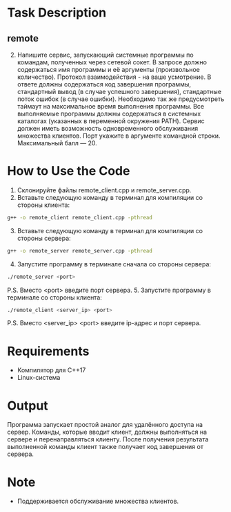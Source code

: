 # Task Description
## remote
2. Напишите сервис, запускающий системные программы по командам, полученных через сетевой сокет. В запросе должно содержаться имя программы и её аргументы (произвольное количество). Протокол взаимодействия - на ваше усмотрение. В ответе должны содержаться код завершения программы, стандартный вывод (в случае успешного завершения), стандартные поток ошибок (в случае ошибки). Необходимо так же предусмотреть таймаут на максимальное время выполнения программы. Все выполняемые программы должны содержаться в системных каталогах (указанных в переменной окружения PATH). Сервис должен иметь возможность одновременного обслуживания множества клиентов. Порт укажите в аргументе командной строки.
Максимальный балл — 20.

# How to Use the Code
1. Склонируйте файлы remote_client.cpp и remote_server.cpp.
2. Вставьте следующую команду в терминал для компиляции со стороны клиента:
```bash
g++ -o remote_client remote_client.cpp -pthread
```
3. Вставьте следующую команду в терминал для компиляции со стороны сервера:
```bash
g++ -o remote_server remote_server.cpp -pthread
```
4. Запустите программу в терминале сначала со стороны сервера:
```bash
./remote_server <port>
```
P.S. Вместо \<port\> введите порт сервера.
5. Запустите программу в терминале со стороны клиента:
```bash
./remote_client <server_ip> <port>
```
P.S. Вместо \<server_ip\> \<port\> введите ip-адрес и порт сервера.

# Requirements
- Компилятор для C++17
- Linux-система
  
# Output
Программа запускает простой аналог для удалённого доступа на сервер. 
Команды, которые вводит клиент, должны выполняться на сервере и перенаправляться клиенту.
После получения результата выполненной команды клиент также получает код завершения от сервера.

# Note
- Поддерживается обслуживание множества клиентов.
